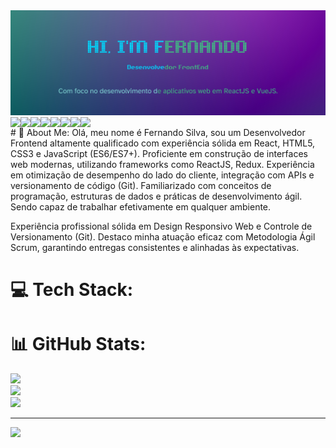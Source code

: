<img src="https://raw.githubusercontent.com/fernandosilvajesus/fernandosilvajesus/main/Fernando%20Silva.png" />
<div style="display: flex; align-items: center; width: 100vw;">
<img src="https://img.shields.io/badge/React-20232A?style=for-the-badge&logo=react&logoColor=61DAFB" />
<img src="https://img.shields.io/badge/Vue%20js-35495E?style=for-the-badge&logo=vuedotjs&logoColor=4FC08D" />
<img src="https://img.shields.io/badge/HTML5-E34F26?style=for-the-badge&logo=html5&logoColor=white" />
<img src="https://img.shields.io/badge/CSS3-1572B6?style=for-the-badge&logo=css3&logoColor=white" />
<img src="https://img.shields.io/badge/JavaScript-323330?style=for-the-badge&logo=javascript&logoColor=F7DF1E" />
<img src="https://img.shields.io/badge/Postman-FF6C37?style=for-the-badge&logo=Postman&logoColor=white" />
<img src="https://img.shields.io/badge/MySQL-005C84?style=for-the-badge&logo=mysql&logoColor=white" />
<img src="https://img.shields.io/badge/Linux-FCC624?style=for-the-badge&logo=linux&logoColor=black" />

</div>
# 💫 About Me:
Olá, meu nome é Fernando Silva, sou um Desenvolvedor Frontend altamente qualificado com experiência sólida em React, HTML5, CSS3 e JavaScript (ES6/ES7+). Proficiente em construção de interfaces web modernas, utilizando frameworks como ReactJS, Redux. Experiência em otimização de desempenho do lado do cliente, integração com APIs e versionamento de código (Git). Familiarizado com conceitos de programação, estruturas de dados e práticas de desenvolvimento ágil. Sendo capaz de trabalhar efetivamente em qualquer ambiente.

Experiência profissional sólida em Design Responsivo Web e Controle de Versionamento (Git). 
Destaco minha atuação eficaz com Metodologia Ágil Scrum, garantindo entregas consistentes e alinhadas às expectativas.

# 💻 Tech Stack:



# 📊 GitHub Stats:
![](https://github-readme-stats.vercel.app/api?username=fernandosilvajesus&theme=dark&hide_border=false&include_all_commits=false&count_private=false)<br/>
![](https://github-readme-streak-stats.herokuapp.com/?user=fernandosilvajesus&theme=dark&hide_border=false)<br/>
![](https://github-readme-stats.vercel.app/api/top-langs/?username=fernandosilvajesus&theme=dark&hide_border=false&include_all_commits=false&count_private=false&layout=compact)

---
[![](https://visitcount.itsvg.in/api?id=fernandosilvajesus&icon=0&color=0)](https://visitcount.itsvg.in)

<!-- Proudly created with GPRM ( https://gprm.itsvg.in ) -->

